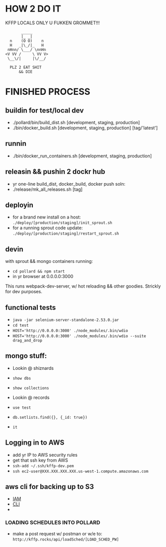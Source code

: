 # HOW 2 DO IT

KFFP LOCALS ONLY U FUKKEN GROMMET!!!

           _____
           |_ _|
      n    (O O)    n
      H   _|\_/|_   H
     nHnn/ \___/ \nnHn
    <V VV /     \ VV V>
     \__\/|     |\/__/

      PLZ 2 EAT SHIT
          && DIE

# FINISHED PROCESS

## buildin for test/local dev

- ./pollard/bin/build_dist.sh [development, staging, production]
- ./bin/docker_build.sh [development, staging, production] [tag/'latest']


## runnin

- ./bin/docker_run_containers.sh [development, staging, production]


## releasin && pushin 2 dockr hub

- yr one-line build_dist, docker_build, docker push soln:
- ./release/mk_all_releases.sh [tag]

## deployin

- for a brand new install on a host: `./deploy/[production/staging]/init_sprout.sh`
- for a running sprout code update: `./deploy/[production/staging]/restart_sprout.sh`

## devin

with sprout && mongo containers running:

- `cd pollard && npm start`
- in yr browser at 0.0.0.0:3000

This runs webpack-dev-server, w/ hot reloading && other goodies. Strickly for dev purposes.

## functional tests

- `java -jar selenium-server-standalone-2.53.0.jar`
- `cd test`
- `HOST='http://0.0.0.0:3000' ./node_modules/.bin/wdio`
- `HOST='http://0.0.0.0:3000' ./node_modules/.bin/wdio --suite drag_and_drop`

## mongo stuff:

- Lookin @ shiznards
- `show dbs`
- `show collections`

- Lookin @ records
- `use test`
- `db.setlists.find({}, {_id: true})`
- `it`


## Logging in to AWS
- add yr IP to AWS security rules
- get that ssh key from AWS
- `ssh-add ~/.ssh/kffp-dev.pem`
- `ssh ec2-user@XXX.XXX.XXX.XXX.us-west-1.compute.amazonaws.com`


## aws cli for backing up to S3
- [IAM](http://docs.aws.amazon.com/cli/latest/userguide/cli-chap-getting-set-up.html)
- [CLI](http://docs.aws.amazon.com/cli/latest/userguide/installing.html#install-bundle-other-os)
-


### LOADING SCHEDULES INTO POLLARD
- make a post request w/ postman or w/e to: `http://kffp.rocks/api/loadSched/[LOAD_SCHED_PW]`

